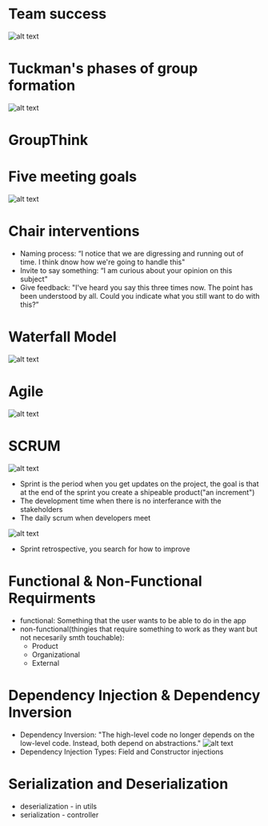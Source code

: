 # Team success
![alt text](beatles.png "title")

# Tuckman's phases of group formation
![alt text](tzukurel.png "title")

# GroupThink

# Five meeting goals
![alt text](gol.png "title")

# Chair interventions
- Naming process:  “I notice that we are digressing and running out of time. I
think dnow how we're going to handle this"
- Invite to say something:  “I am curious about your opinion on this subject"
- Give feedback: "I've heard you say this three times now. The point has been
understood by all. Could you indicate what you still want to do with this?”

# Waterfall Model
![alt text](cascada.png "title")

# Agile
![alt text](agilu.png "title")

# SCRUM
![alt text](tigi.png "title")
- Sprint is the period when you get updates on the project, the goal is that at the end of the sprint you create a shipeable product("an increment")
- The development time when there is no interferance with the stakeholders
- The daily scrum when developers meet

![alt text](reviewScrum.png "title")

- Sprint retrospective, you search for how to improve

# Functional & Non-Functional Requirments
- functional: Something that the user wants to be able to do in the app
- non-functional(thingies that require something to work as they want but not necesarily smth touchable):
    - Product
    - Organizational
    - External

# Dependency Injection & Dependency Inversion
- Dependency Inversion: "The high-level code
no longer depends on
the low-level code.
Instead, both depend
on abstractions." ![alt text](depInv.png "title")
- Dependency Injection Types: Field and Constructor injections

# Serialization and Deserialization
- deserialization - in utils
- serialization - controller
